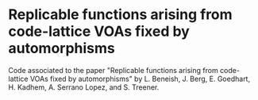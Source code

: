 # Replicable functions arising from code-lattice VOAs fixed by automorphisms
Code associated to the paper "Replicable functions arising from code-lattice VOAs fixed by automorphisms" by L. Beneish, J. Berg, E. Goedhart, H. Kadhem, A. Serrano Lopez, and S. Treener. 
